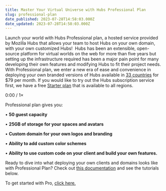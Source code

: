 ```yaml
---
title: Master Your Virtual Universe with Hubs Professional Plan
slug: professional-plan
date_published: 2023-07-28T14:58:03.000Z
date_updated: 2023-07-28T14:58:03.000Z
---
```


Launch your world with Hubs Professional plan, a hosted service provided by Mozilla Hubs that allows your team to host Hubs on your own domain, with your own customized Hubs!  Hubs has been an extensible, open-source platform for virtual worlds on the web for more than five years but setting up the infrastructure required has been a major pain point for many developing their own features and modifying Hubs to fit their project needs. With Professional plan, we enter a new era of ease and convenience in deploying your own branded versions of Hubs available in [33 countries](https://hubs.mozilla.com/docs/setup-choosing.html#supported-regions) for $79 per month. If you would like to try out the Hubs subscription service first, we have a free [Starter plan](https://hubs.mozilla.com/#subscribe) that is available to all regions.

0:00
/
1&#215;

Professional plan gives you:

• **50 guest capacity**

• **25GB of storage for your spaces and avatars**

• **Custom domain for your own logos and branding**

• **Ability to add custom color schemes**

• **Ability to use custom code on your client and build your own features.**

Ready to dive into what deploying your own clients and domains looks like with Professional Plan? Check out [this documentation](https://hubs.mozilla.com/docs/setup-configuring-content.html) and see the tutorials below.

To get started with Pro, [click here.](https://hubs.mozilla.com/#subscribe)
